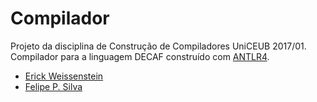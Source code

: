 # Compilador

Projeto da disciplina de Construção de Compiladores UniCEUB 2017/01.
Compilador para a linguagem DECAF construído com [ANTLR4](https://github.com/antlr/antlr4).

- [Erick Weissenstein](https://github.com/erickw95)
- [Felipe P. Silva](https://github.com/felipepsilva)

